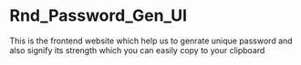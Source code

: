 # Rnd_Password_Gen_UI
 This is the frontend website which help us to genrate unique password and also signify its strength which you can easily copy to your clipboard
